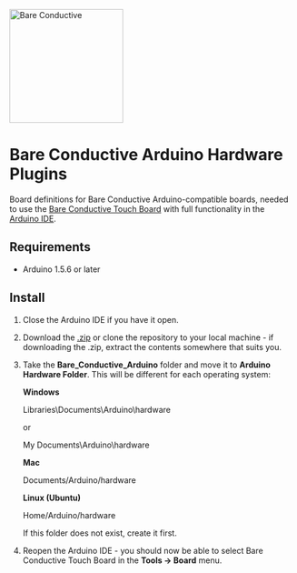 <a href="http://www.bareconductive.com/"><img src="https://www.dropbox.com/s/5c4yatkrnqqbgrm/BareConductive.LOGO_553x221.jpg?dl=1" width="200px" alt="Bare Conductive" /></a>

# Bare Conductive Arduino Hardware Plugins

Board definitions for Bare Conductive Arduino-compatible boards, needed to use the [Bare Conductive Touch Board](http://www.bareconductive.com/touch-board) with full functionality in the [Arduino IDE](http://arduino.cc/en/main/software). 

## Requirements

* Arduino 1.5.6 or later


## Install

1. Close the Arduino IDE if you have it open.
1. Download the [.zip](https://github.com/bareconductive/bare-conductive-arduino/archive/public.zip) or clone the repository to your local machine - if downloading the .zip, extract the contents somewhere that suits you.
1. Take the **Bare_Conductive_Arduino** folder and move it to **Arduino Hardware Folder**. This will be different for each operating system: 

	**Windows**
	
	Libraries\\Documents\\Arduino\\hardware
	
	or
	
	My Documents\\Arduino\\hardware
	
	**Mac**
	
	Documents/Arduino/hardware
	
	**Linux (Ubuntu)**
	
	Home/Arduino/hardware


	If this folder does not exist, create it first.
1. Reopen the Arduino IDE - you should now be able to select Bare Conductive Touch Board in the **Tools -> Board** menu.




